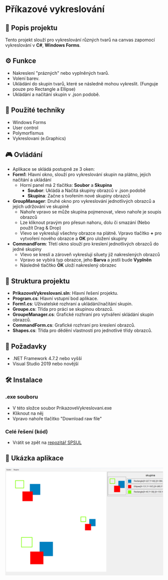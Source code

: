 # Příkazové vykreslování

## 📜 Popis projektu

Tento projekt slouží pro vykreslování různých tvarů na canvas zapomocí vykreslování v **C#**, **Windows Forms**.

## ⚙️ Funkce

- Nakreslení "prázných" nebo vyplněných tvarů.
- Volení barev.
- Ukládání do skupin tvarů, které se následně mohou vykreslit. (Funguje pouze pro Rectangle a Ellipse)
- Ukládání a načítání skupin v .json podobě.

## 🧠 Použité techniky

- Windows Forms
- User control
- Polymorfismus
- Vykreslovani (e.Graphics)

## 🎮 Ovládání
- Aplikace se skládá postupně ze 3 oken:
- **Form1**: Hlavní okno, slouží pro vykreslování skupin na plátno, jejich načítání a ukládání
  - Horní panel má 2 tlačítka: **Soubor** a **Skupina**
    - **Soubor**: Ukládá a Načítá skupiny obrazců v .json podobě
    - **Skupina**: Začne s tvořením nové skupiny obrazců
- **GroupManager**: Druhé okno pro vykreslování jednotlivých obrazců a jejich udržování ve skupině
  - Nahoře vpravo se může skupina pojmenovat, vlevo nahoře je soupis obrazců
  - Lze kliknout pravým pro přesun nahoru, dolu či smazání (Nebo použít Drag & Drop)
  - Vlevo se vykreslují všechny obrazce na plátně. Vpravo tlačítko **+** pro vytvoření nového obrazce a **OK** pro uložení skupiny
- **CommandForm**: Třetí okno slouží pro kreslení jednotlivých obrazců do jedné skupiny
  - Vlevo se kreslí a zároveň vykreslují siluety již nakreslených obrazců
  - Vpravo se vybírá typ obrazce, jeho **Barva** a jestli bude **Vyplněn**
  - Následně tlačítko **OK** uloží nakreslený obrazec

  
## 📂 Struktura projektu

- **PrikazoveVykreslovani.sln**: Hlavní řešení projektu.
- **Program.cs**: Hlavní vstupní bod aplikace.
- **Form1.cs**: Uživatelské rozhraní a ukládání/načítání skupin.
- **Groupe.cs**: Třída pro práci se skupinou obrazců.
- **GroupeManager.cs**: Grafické rozhraní pro vytváření skládání skupin obrazců.
- **CommandForm.cs**: Grafické rozhraní pro kreslení obrazců.
- **Shapes.cs**: Třída pro dědění vlastností pro jednotlivé třídy obrazců.

## 🔧 Požadavky

- .NET Framework 4.7.2 nebo vyšší
- Visual Studio 2019 nebo novější

## 🛠️ Instalace
### .exe souboru
- V této složce soubor PrikazoveVykreslovani.exe
- Kliknout na něj
- Vpravo nahoře tlačítko "Download raw file"
### Celé řešení (kód)
- Vrátit se zpět na [repozitář SPSUL](../)


## 📸 Ukázka aplikace

![Screenshot Kreslení Kruhů](PV_screenshot.png)

